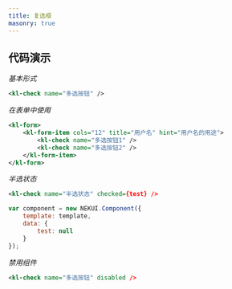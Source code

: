 ```yaml
---
title: 复选框
masonry: true
---
```


## 代码演示

<div id="grid-itemOuter"></div>

<!-- demo_start -->
*基本形式*
<div class="m-example"></div>

```xml
<kl-check name="多选按钮" />
```
<!-- demo_end -->

<!-- demo_start -->
*在表单中使用*
<div class="m-example"></div>

```xml
<kl-form>
    <kl-form-item cols="12" title="用户名" hint="用户名的用途">
        <kl-check name="多选按钮1" />
        <kl-check name="多选按钮2" />
    </kl-form-item>
</kl-form>
```
<!-- demo_end -->

<!-- demo_start -->
*半选状态*
<div class="m-example"></div>

```xml
<kl-check name="半选状态" checked={test} />
```

```javascript
var component = new NEKUI.Component({
    template: template,
    data: {
        test: null
    }
});
```
<!-- demo_end -->

<!-- demo_start -->
*禁用组件*
<div class="m-example"></div>

```xml
<kl-check name="多选按钮" disabled />
```
<!-- demo_end -->
